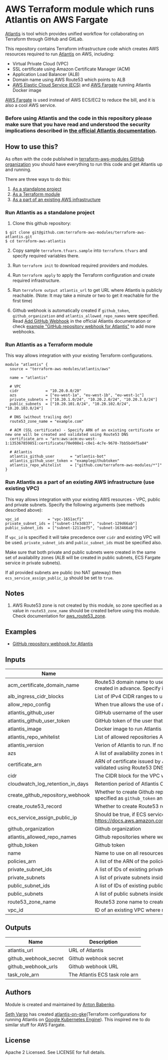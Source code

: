# AWS Terraform module which runs Atlantis on AWS Fargate

[Atlantis](https://www.runatlantis.io/) is tool which provides unified workflow for collaborating on Terraform through GitHub and GitLab.

This repository contains Terraform infrastructure code which creates AWS resources required to run [Atlantis](https://www.runatlantis.io/) on AWS, including:

- Virtual Private Cloud (VPC)
- SSL certificate using Amazon Certificate Manager (ACM)
- Application Load Balancer (ALB)
- Domain name using AWS Route53 which points to ALB
- [AWS Elastic Cloud Service (ECS)](https://aws.amazon.com/ecs/) and [AWS Fargate](https://aws.amazon.com/fargate/) running Atlantis Docker image

[AWS Fargate](https://aws.amazon.com/fargate/) is used instead of AWS ECS/EC2 to reduce the bill, and it is also a cool AWS service.

### Before using Atlantis and the code in this repository please make sure that you have read and understood the security implications described in [the official Atlantis documentation](https://github.com/runatlantis/atlantis#security).

## How to use this?

As often with the code published in [terraform-aws-modules GitHub organization](https://github.com/terraform-aws-modules) you should have everything to run this code and get Atlantis up and running.

There are three ways to do this:

1. [As a standalone project](https://github.com/terraform-aws-modules/terraform-aws-atlantis#run-atlantis-as-a-standalone-project)
1. [As a Terraform module](https://github.com/terraform-aws-modules/terraform-aws-atlantis#run-atlantis-as-a-terraform-module)
1. [As a part of an existing AWS infrastructure](https://github.com/terraform-aws-modules/terraform-aws-atlantis#run-atlantis-as-a-part-of-an-existing-aws-infrastructure-use-existing-vpc)

### Run Atlantis as a standalone project

1. Clone this github repository:

```
$ git clone git@github.com:terraform-aws-modules/terraform-aws-atlantis.git
$ cd terraform-aws-atlantis
```

2. Copy sample `terraform.tfvars.sample` into `terraform.tfvars` and specify required variables there.

3. Run `terraform init` to download required providers and modules.

4. Run `terraform apply` to apply the Terraform configuration and create required infrastructure.

5. Run `terraform output atlantis_url` to get URL where Atlantis is publicly reachable. (Note: It may take a minute or two to get it reachable for the first time)

6. Github webhook is automatically created if `github_token`, `github_organization` and `atlantis_allowed_repo_names` were specified. Read [Add GitHub Webhook](https://github.com/runatlantis/atlantis#add-github-webhook) in the official Atlantis documentation or check [example "GitHub repository webhook for Atlantis"](https://github.com/terraform-aws-modules/terraform-aws-atlantis/tree/master/examples/github-repository-webhook) to add more webhooks.

### Run Atlantis as a Terraform module

This way allows integration with your existing Terraform configurations.
 
```hcl
module "atlantis" {
  source = "terraform-aws-modules/atlantis/aws"

  name = "atlantis"

  # VPC
  cidr            = "10.20.0.0/20"
  azs             = ["eu-west-1a", "eu-west-1b", "eu-west-1c"]
  private_subnets = ["10.20.1.0/24", "10.20.2.0/24", "10.20.3.0/24"]
  public_subnets  = ["10.20.101.0/24", "10.20.102.0/24", "10.20.103.0/24"]

  # DNS (without trailing dot)
  route53_zone_name = "example.com"

  # ACM (SSL certificate) - Specify ARN of an existing certificate or new one will be created and validated using Route53 DNS
  certificate_arn = "arn:aws:acm:eu-west-1:135367859851:certificate/70e008e1-c0e1-4c7e-9670-7bb5bd4f5a84"

  # Atlantis
  atlantis_github_user       = "atlantis-bot"
  atlantis_github_user_token = "examplegithubtoken"
  atlantis_repo_whitelist    = ["github.com/terraform-aws-modules/*"]"
}
```

### Run Atlantis as a part of an existing AWS infrastructure (use existing VPC)

This way allows integration with your existing AWS resources - VPC, public and private subnets. Specify the following arguments (see methods described above):

```
vpc_id             = "vpc-1651acf1"
private_subnet_ids = ["subnet-1fe3d837", "subnet-129d66ab"]
public_subnet_ids  = ["subnet-1211eef5", "subnet-163466ab"]
```

If `vpc_id` is specified it will take precedence over `cidr` and existing VPC will be used. `private_subnet_ids` and `public_subnet_ids` must be specified also.

Make sure that both private and public subnets were created in the same set of availability zones (ALB will be created in public subnets, ECS Fargate service in private subnets).

If all provided subnets are public (no NAT gateway) then `ecs_service_assign_public_ip` should be set to `true`.

## Notes

1. AWS Route53 zone is not created by this module, so zone specified as a value in `route53_zone_name` should be created before using this module. Check documentation for [aws_route53_zone](https://www.terraform.io/docs/providers/aws/r/route53_zone.html).

## Examples

* [GitHub repository webhook for Atlantis](https://github.com/terraform-aws-modules/terraform-aws-atlantis/tree/master/examples/github-repository-webhook)

<!-- BEGINNING OF PRE-COMMIT-TERRAFORM DOCS HOOK -->

## Inputs

| Name | Description | Type | Default | Required |
|------|-------------|:----:|:-----:|:-----:|
| acm_certificate_domain_name | Route53 domain name to use for ACM certificate. Route53 zone for this domain should be created in advance. Specify if it is different from value in `route53_zone_name` | string | `` | no |
| alb_ingress_cidr_blocks | List of IPv4 CIDR ranges to use on all ingress rules of the ALB. | list | `<list>` | no |
| allow_repo_config | When true allows the use of atlantis.yaml config files within the source repos. | string | `false` | no |
| atlantis_github_user | GitHub username of the user that is running the Atlantis command | string | - | yes |
| atlantis_github_user_token | GitHub token of the user that is running the Atlantis command | string | - | yes |
| atlantis_image | Docker image to run Atlantis with. If not specified, official Atlantis image will be used | string | `` | no |
| atlantis_repo_whitelist | List of allowed repositories Atlantis can be used with | list | - | yes |
| atlantis_version | Verion of Atlantis to run. If not specified latest will be used | string | `latest` | no |
| azs | A list of availability zones in the region | list | `<list>` | no |
| certificate_arn | ARN of certificate issued by AWS ACM. If empty, a new ACM certificate will be created and validated using Route53 DNS | string | `` | no |
| cidr | The CIDR block for the VPC which will be created if `vpc_id` is not specified | string | `` | no |
| cloudwatch_log_retention_in_days | Retention period of Atlantis CloudWatch logs | string | `7` | no |
| create_github_repository_webhook | Whether to create Github repository webhook for Atlantis. This requires valid Github credentials specified as `github_token` and `github_organization`. | string | `true` | no |
| create_route53_record | Whether to create Route53 record for Atlantis | string | `true` | no |
| ecs_service_assign_public_ip | Should be true, if ECS service is using public subnets (more info: https://docs.aws.amazon.com/AmazonECS/latest/developerguide/task_cannot_pull_image.html) | string | `false` | no |
| github_organization | Github organization | string | `` | no |
| atlantis_allowed_repo_names | Github repositories where webhook should be created | list | `<list>` | no |
| github_token | Github token | string | `` | no |
| name | Name to use on all resources created (VPC, ALB, etc) | string | `atlantis` | no |
| policies_arn | A list of the ARN of the policies you want to apply | list | `<list>` | no |
| private_subnet_ids | A list of IDs of existing private subnets inside the VPC | list | `<list>` | no |
| private_subnets | A list of private subnets inside the VPC | list | `<list>` | no |
| public_subnet_ids | A list of IDs of existing public subnets inside the VPC | list | `<list>` | no |
| public_subnets | A list of public subnets inside the VPC | list | `<list>` | no |
| route53_zone_name | Route53 zone name to create ACM certificate in and main A-record, without trailing dot | string | `` | no |
| vpc_id | ID of an existing VPC where resources will be created | string | `` | no |

## Outputs

| Name | Description |
|------|-------------|
| atlantis_url | URL of Atlantis |
| github_webhook_secret | Github webhook secret |
| github_webhook_urls | Github webhook URL |
| task_role_arn | The Atlantis ECS task role arn |

<!-- END OF PRE-COMMIT-TERRAFORM DOCS HOOK -->

## Authors

Module is created and maintained by [Anton Babenko](https://github.com/antonbabenko).

[Seth Vargo](https://github.com/sethvargo) has created [atlantis-on-gke](https://github.com/sethvargo/atlantis-on-gke)(Terraform configurations for running Atlantis on [Google Kubernetes Engine](https://cloud.google.com/kubernetes-engine)). This inspired me to do similar stuff for AWS Fargate.

## License

Apache 2 Licensed. See LICENSE for full details.

